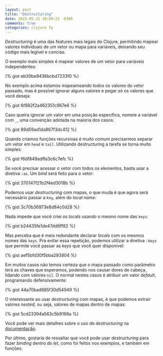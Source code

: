 ```yaml
---
layout: post
title: "Destructuring"
date: 2015-05-31 10:59:23 -0300
comments: true
categories: clojure fp
---
```


*Destructuring* é uma das features mais legais do Clojure, permitindo mapear valores individuais de um vetor ou mapa para variáveis, deixando seu código mais legível e conciso. <!-- more -->

O exemplo mais simples é mapear valores de um vetor para variáveis independentes:

{% gist eb30be9436bcbd7233f0 %}

No exemplo acima estamos mapeameando todos os valores do vetor passado, mas é possível ignorar alguns valores e pegar só os valores que você deseja:

{% gist 6f882f2a462351c967e6 %}

Caso queira ignorar um valor em uma posição específica, nomeie a variável com `_`, uma convenção adotada na maioria dos casos:

{% gist 89d59ad1da867f3dc412 %}

Quando criamos funções recursivas é muito comum precisarmos separar um vetor em `head` e `tail`. Utilizando destructuring a tarefa se torna muito simples:

{% gist f6df849adffa3c6c7efc %}

Se você precisar acessar o vetor com todos os elementos, basta usar a diretiva `:as`. Um *bind* será feito para o vetor:

{% gist 370147f21b2f4ed3018b %}

Podemos usar *destructuring* com mapas, o que muda é que agora será necessário passar a `key`, além do *local name*:

{% gist 3c70b36973e8d84c0d28 %}

Nada impede que você criei os *locals* usando o mesmo nome das `keys`:

{% gist b24435fe1de47dd6ff82 %}

Mas perceba que é meio redundante declarar *locals* com os mesmos nomes das `keys`. Pra evitar essa repetição, podemos utilizar a diretiva `:keys` que permite você passar as *keys* que você quer disponível:

{% gist aef5bfd30f5bba293804 %}

Em muitos casos não temos certeza que o mapa passado como parâmetro terá as chaves que esperamos, podendo nos causar dores de cabeça, lidando com valores `nil`. O normal nestes casos é atribuir um valor *default*, programando defensivamente:

{% gist 44a70bad685f30d54949 %}

O interessante ao usar *destructuring* com mapas, é que podemos extrair valores *nested*, ou seja, valores de mapas dentro de mapas:

{% gist 5cd23394a563c5b9168a %}

Você pode ver mais detalhes sobre o uso de *destructuring* na [documentação](http://clojure.org/special_forms).

Por último, gostaria de ressaltar que você pode usar *destructuring* para fazer *binding* dentro do *let*, como foi feitos nos exemplos, e também em funções.

